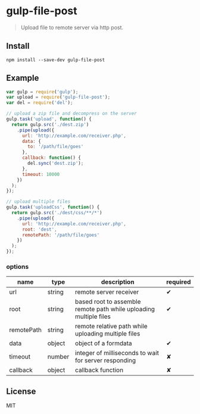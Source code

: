 # gulp-file-post

> Upload file to remote server via http post.

## Install

```
npm install --save-dev gulp-file-post
```

## Example

```js
var gulp = require('gulp');
var upload = require('gulp-file-post');
var del = require('del');

// upload a zip file and decompress on the server
gulp.task('upload', function() {
  return gulp.src('./dest.zip')
    .pipe(upload({
      url: 'http://example.com/receiver.php',
      data: {
        to: '/path/file/goes'
      },
      callback: function() {
        del.sync('dest.zip');
      },
      timeout: 10000
    })
  );
});

// upload multiple files
gulp.task('uploadCss', function() {
  return gulp.src('./dest/css/**/*')
    .pipe(upload({
      url: 'http://example.com/receiver.php',
      root: 'dest',
      remotePath: '/path/file/goes'
    })
  );
});
```

### options

name | type | description | required
--- | --- | --- | ---
url | string | remote server receiver | ✔
root | string | based root to assemble remote path while uploading multiple files | ✔
remotePath | string | remote relative path while uploading multiple files
data | object | object of a formdata | ✔
timeout | number | integer of milliseconds to wait for server responding | ✘
callback | object | callback function | ✘

## License

MIT
